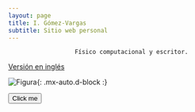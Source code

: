 ```yaml
---
layout: page
title: I. Gómez-Vargas
subtitle: Sitio web personal
---
```


<div align="center"><code>Físico computacional y escritor. </code></div>

[Versión en inglés](index.md)

![Figura](https://igomezv.github.io/assets/img/collage1.png){: .mx-auto.d-block :}


<button name="button" onclick="acercade.md">Click me</button>  							
 								
									
                                				
						
 							
 								
									
                                				
						
 							
 								
									
                                				
						
 							
 								
									
                                				
						
 							
 								
									
                                				                      
 

 

 

 
 
 


  
 

 
 
 


 

 
									
						
 							
 								
									
                                				
